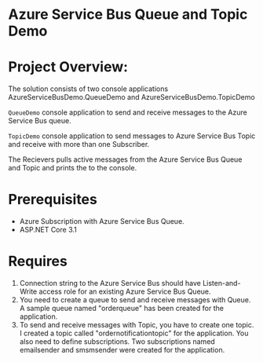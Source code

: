 # Azure Service Bus Queue and Topic Demo


# Project Overview:

The solution consists of two console applications AzureServiceBusDemo.QueueDemo and AzureServiceBusDemo.TopicDemo

`QueueDemo` console application to send and receive messages to the Azure Service Bus queue.

`TopicDemo` console application to send messages to Azure Service Bus Topic and receive with more than one Subscriber.

The Recievers pulls active messages from the Azure Service Bus Queue and Topic and prints the to the console.

# Prerequisites

* Azure Subscription with Azure Service Bus Queue.
* ASP.NET Core 3.1

# Requires
1. Connection string to the Azure Service Bus should have Listen-and-Write access role for an existing Azure Service Bus Queue.
2. You need to create a queue to send and receive messages with Queue. A sample queue named "orderqueue" has been created for the application.
3. To send and receive messages with Topic, you have to create one topic. I created a topic called "ordernotificationtopic" for the application. You also need to define subscriptions. Two subscriptions named emailsender and smsmsender were created for the application.
